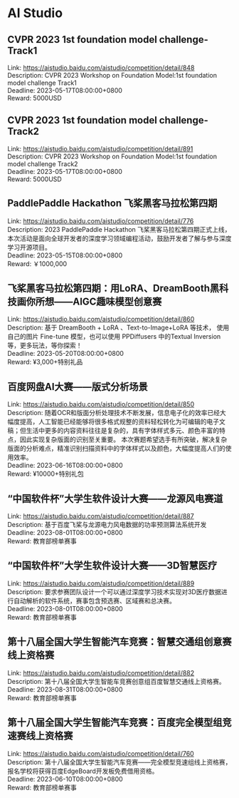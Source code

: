 # AI Studio



## CVPR 2023 1st foundation model challenge-Track1

Link: https://aistudio.baidu.com/aistudio/competition/detail/848  
Description: CVPR 2023 Workshop on Foundation Model:1st foundation model challenge Track1  
Deadline: 2023-05-17T08:00:00+0800  
Reward: 5000USD  


## CVPR 2023 1st foundation model challenge-Track2

Link: https://aistudio.baidu.com/aistudio/competition/detail/891  
Description: CVPR 2023 Workshop on Foundation Model:1st foundation model challenge Track2  
Deadline: 2023-05-17T08:00:00+0800  
Reward: 5000USD  


## PaddlePaddle Hackathon 飞桨黑客马拉松第四期

Link: https://aistudio.baidu.com/aistudio/competition/detail/776  
Description: 2023 PaddlePaddle Hackathon 飞桨黑客马拉松第四期正式上线，本次活动是面向全球开发者的深度学习领域编程活动，鼓励开发者了解与参与深度学习开源项目。  
Deadline: 2023-05-15T08:00:00+0800  
Reward: ￥1000,000  


## 飞桨黑客马拉松第四期：用LoRA、DreamBooth黑科技画你所想——AIGC趣味模型创意赛

Link: https://aistudio.baidu.com/aistudio/competition/detail/860  
Description: 基于 DreamBooth + LoRA 、Text-to-Image+LoRA 等技术， 使用自己的图片 Fine-tune 模型，也可以使用 PPDiffusers 中的Textual Inversion 等，更多玩法，等你探索！  
Deadline: 2023-05-20T08:00:00+0800  
Reward: ¥3,000+特别礼品  


## 百度网盘AI大赛——版式分析场景

Link: https://aistudio.baidu.com/aistudio/competition/detail/850  
Description: 随着OCR和版面分析处理技术不断发展，信息电子化的效率已经大幅度提高，人工智能已经能够将很多格式规整的资料轻松转化为可编辑的电子文稿；但生活中更多的内容资料往往是复杂的，具有字体样式多元、颜色丰富的特点，因此实现复杂版面的识别至关重要。
本次赛题希望选手有所突破，解决复杂版面的分析难点，精准识别扫描资料中的字体样式以及颜色，大幅度提高人们的使用效率。  
Deadline: 2023-06-16T08:00:00+0800  
Reward: ¥10000+特别礼包  


## “中国软件杯”大学生软件设计大赛——龙源风电赛道

Link: https://aistudio.baidu.com/aistudio/competition/detail/887  
Description: 基于百度飞桨与龙源电力风电数据的功率预测算法系统开发  
Deadline: 2023-08-01T08:00:00+0800  
Reward: 教育部榜单赛事  


## “中国软件杯”大学生软件设计大赛——3D智慧医疗

Link: https://aistudio.baidu.com/aistudio/competition/detail/889  
Description: 要求参赛团队设计一个可以通过深度学习技术实现对3D医疗数据进行自动解析的软件系统，赛事包含预选赛、区域赛和总决赛。  
Deadline: 2023-08-01T08:00:00+0800  
Reward: 教育部榜单赛事  


## 第十八届全国大学生智能汽车竞赛：智慧交通组创意赛线上资格赛

Link: https://aistudio.baidu.com/aistudio/competition/detail/882  
Description: 第十八届全国大学生智能车竞赛创意组百度智慧交通线上资格赛。  
Deadline: 2023-08-31T08:00:00+0800  
Reward: 教育部榜单赛事  


## 第十八届全国大学生智能汽车竞赛：百度完全模型组竞速赛线上资格赛

Link: https://aistudio.baidu.com/aistudio/competition/detail/760  
Description: 第十八届全国大学生智能汽车竞赛——完全模型竞速组线上资格赛，报名学校将获得百度EdgeBoard开发板免费借用资格。  
Deadline: 2023-06-10T08:00:00+0800  
Reward: 教育部榜单赛事  

